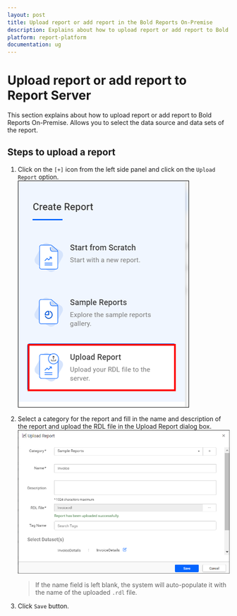 ```yaml
---
layout: post
title: Upload report or add report in the Bold Reports On-Premise
description: Explains about how to upload report or add report to Bold Reports On-Premise. Allows you to select the data source and data sets of the report.
platform: report-platform
documentation: ug
---
```


# Upload report or add report to Report Server

This section explains about how to upload report or add report to Bold Reports On-Premise. Allows you to select the data source and data sets of the report.

## Steps to upload a report

1. Click on the `[+]` icon from the left side panel and click on the `Upload Report` option.
    ![Upload button](/static/assets/on-premise/images/manage-content/manage-reports/upload-report-new.png)

2. Select a category for the report and fill in the name and description of the report and upload the RDL file in the Upload Report dialog box.
    ![Upload Report](/static/assets/on-premise/images/manage-content/manage-reports/upload-report-dialog.png)

    > If the name field is left blank, the system will auto-populate it with the name of the uploaded `.rdl` file.
3. Click `Save` button.
